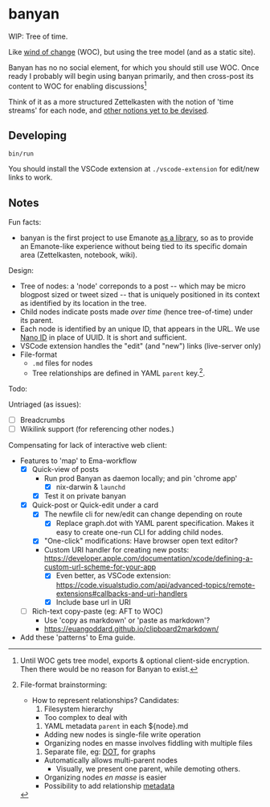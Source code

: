 # banyan

WIP: Tree of time. 

Like [wind of change](https://windofchange.me) (WOC), but using the tree model (and as a static site).

Banyan has no no social element, for which you should still use WOC. Once ready I probably will begin using banyan primarily, and then cross-post its content to WOC for enabling discussions[^woc]

[^woc]: Until WOC gets tree model, exports & optional client-side encryption. Then there would be no reason for Banyan to exist.

Think of it as a more structured Zettelkasten with the notion of 'time streams' for each node, and [other notions yet to be devised](https://banyan.srid.ca/WV0z0FUpk09RL).

## Developing

```
bin/run
```

You should install the VSCode extension at `./vscode-extension` for edit/new links to work.

## Notes

Fun facts:

- banyan is the first project to use Emanote [as a library](https://github.com/srid/banyan/commit/869991888349190855b3c963493f9ff352d250d0), so as to provide an Emanote-like experience without being tied to its specific domain area (Zettelkasten, notebook, wiki).

Design:

- Tree of nodes: a 'node' correponds to a post -- which may be micro blogpost sized or tweet sized -- that is uniquely positioned in its context as identified by its location in the tree. 
- Child nodes indicate posts made *over time* (hence tree-of-time) under its parent. 
- Each node is identified by an unique ID, that appears in the URL. We use [Nano ID](https://github.com/ai/nanoid) in place of UUID. It is short and sufficient.
- VSCode extension handles the "edit" (and "new") links (live-server only)
- File-format 
  - `.md` files for nodes
  - Tree relationships are defined in YAML `parent` key.[^relbrain].

Todo:

Untriaged (as issues):

- [ ] Breadcrumbs
- [ ] Wikilink support (for referencing other nodes.)

Compensating for lack of interactive web client:

- Features to 'map' to Ema-workflow
  - [x] Quick-view of posts
    - Run prod Banyan as daemon locally; and pin 'chrome app'
      - [x] nix-darwin & `launchd`
    - [x] Test it on private banyan
  - [x] Quick-post or Quick-edit under a card
    - [x] The newfile cli for new/edit can change depending on route
      - [x] Replace graph.dot with YAML parent specification. Makes it easy to create one-run CLI for adding child nodes.
    - [x] "One-click" modifications: Have browser open text editor?
    - Custom URI handler for creating new posts: https://developer.apple.com/documentation/xcode/defining-a-custom-url-scheme-for-your-app
      - [x] Even better, as VSCode extension: https://code.visualstudio.com/api/advanced-topics/remote-extensions#callbacks-and-uri-handlers
      - [x] Include base url in URI
  - [ ] Rich-text copy-paste (eg: AFT to WOC)
    - Use 'copy as markdown' or 'paste as markdown'?
    - https://euangoddard.github.io/clipboard2markdown/
- Add these 'patterns' to Ema guide.

[^relbrain]: File-format brainstorming:
    - How to represent relationships? Candidates:
      1. Filesystem hierarchy
        - Too complex to deal with
      1. YAML metadata `parent` in each ${node}.md
        - Adding new nodes is single-file write operation
        - Organizing nodes en masse involves fiddling with multiple files
      1. Separate file, eg: [DOT](https://www.graphviz.org/doc/info/lang.html), for graphs
        - Automatically allows multi-parent nodes
          - Visually, we present one parent, while demoting others.
        - Organizing nodes *en masse* is easier 
        - Possibility to add relationship [metadata](https://graphviz.org/docs/attrs/xlabel/)

